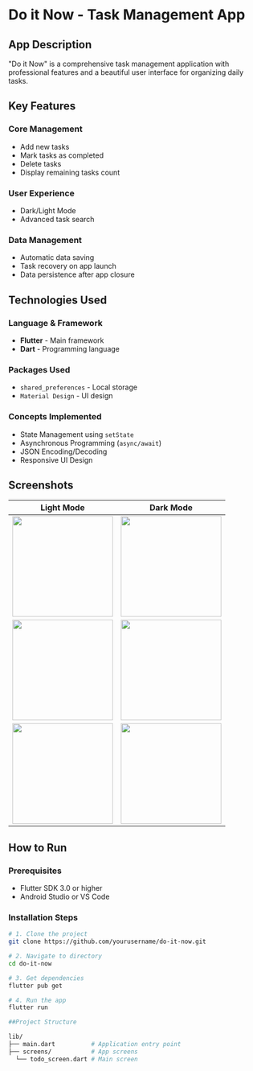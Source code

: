 # Do it Now - Task Management App

## App Description
"Do it Now" is a comprehensive task management application with professional features and a beautiful user interface for organizing daily tasks.

## Key Features

### Core Management
- Add new tasks
- Mark tasks as completed
- Delete tasks
- Display remaining tasks count

### User Experience
- Dark/Light Mode
- Advanced task search

### Data Management
- Automatic data saving
- Task recovery on app launch
- Data persistence after app closure

## Technologies Used

### Language & Framework
- **Flutter** - Main framework
- **Dart** - Programming language

### Packages Used
- `shared_preferences` - Local storage
- `Material Design` - UI design

### Concepts Implemented
- State Management using `setState`
- Asynchronous Programming (`async/await`)
- JSON Encoding/Decoding
- Responsive UI Design

## Screenshots

<div align="center">
  
| Light Mode | Dark Mode |
|------------|-----------|
| <img src="screenshots/DII1.jpg" width="200"> | <img src="screenshots/DII2.jpg" width="200"> |
| <img src="screenshots/DII3.jpg" width="200"> | <img src="screenshots/DII4.jpg" width="200"> |
| <img src="screenshots/DII5.jpg" width="200"> | <img src="screenshots/DII6.jpg" width="200"> |

</div>

## How to Run

### Prerequisites
- Flutter SDK 3.0 or higher
- Android Studio or VS Code

### Installation Steps
```bash
# 1. Clone the project
git clone https://github.com/yourusername/do-it-now.git

# 2. Navigate to directory
cd do-it-now

# 3. Get dependencies
flutter pub get

# 4. Run the app
flutter run

##Project Structure

lib/
├── main.dart          # Application entry point
├── screens/           # App screens
  └── todo_screen.dart # Main screen